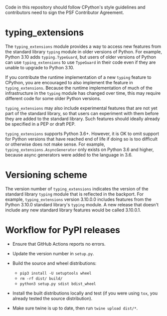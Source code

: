 Code in this repository should follow CPython's style guidelines and
contributors need to sign the PSF Contributor Agreement.

# typing_extensions

The `typing_extensions` module provides a way to access new features from the standard
library `typing` module in older versions of Python. For example, Python 3.10 adds
`typing.TypeGuard`, but users of older versions of Python can use `typing_extensions` to
use `TypeGuard` in their code even if they are unable to upgrade to Python 3.10.

If you contribute the runtime implementation of a new `typing` feature to CPython, you
are encouraged to also implement the feature in `typing_extensions`. Because the runtime
implementation of much of the infrastructure in the `typing` module has changed over
time, this may require different code for some older Python versions.

`typing_extensions` may also include experimental features that are not yet part of the
standard library, so that users can experiment with them before they are added to the
standard library. Such features should ideally already be specified in a PEP or draft
PEP.

`typing_extensions` supports Python 3.6+. However, it is OK to omit support for Python versions that have
reached end of life if doing so is too difficult or otherwise does not make sense. For
example, `typing_extensions.AsyncGenerator` only exists on Python 3.6 and higher,
because async generators were added to the language in 3.6.

# Versioning scheme

The version number of `typing_extensions` indicates the version of the standard library `typing`
module that is reflected in the backport. For example, `typing_extensions` version
3.10.0.0 includes features from the Python 3.10.0 standard library's `typing` module. A
new release that doesn't include any new standard library features would be called
3.10.0.1.

# Workflow for PyPI releases

- Ensure that GitHub Actions reports no errors.

- Update the version number in `setup.py`.

- Build the source and wheel distributions:

  - `pip3 install -U setuptools wheel`
  - `rm -rf dist/ build/`
  - `python3 setup.py sdist bdist_wheel`

- Install the built distributions locally and test (if you were using `tox`, you already
  tested the source distribution).

- Make sure twine is up to date, then run `twine upload dist/*`.

